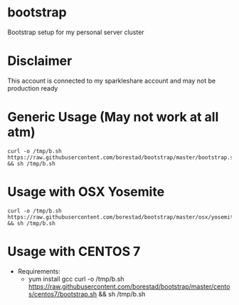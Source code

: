 # bootstrap
Bootstrap setup for my personal server cluster

# Disclaimer
This account is connected to my sparkleshare account and may not be production ready

# Generic Usage (May not work at all atm)
    curl -o /tmp/b.sh https://raw.githubusercontent.com/borestad/bootstrap/master/bootstrap.sh && sh /tmp/b.sh

# Usage with OSX Yosemite
    curl -o /tmp/b.sh https://raw.githubusercontent.com/borestad/bootstrap/master/osx/yosemite/bootstrap.sh && sh /tmp/b.sh

# Usage with CENTOS 7
* Requirements:
  - yum install gcc
    curl -o /tmp/b.sh https://raw.githubusercontent.com/borestad/bootstrap/master/centos/centos7/bootstrap.sh && sh /tmp/b.sh
